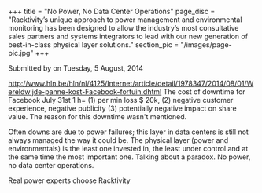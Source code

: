 +++
title = "No Power, No Data Center Operations"
page_disc = "Racktivity’s unique approach to power management and environmental monitoring has been designed to allow the industry’s most consultative sales partners and systems integrators to lead with our new generation of best-in-class physical layer solutions."
section_pic = "/images/page-pic.jpg"
+++

Submitted by on Tuesday, 5 August, 2014 

http://www.hln.be/hln/nl/4125/Internet/article/detail/1978347/2014/08/01/Wereldwijde-panne-kost-Facebook-fortuin.dhtml
The cost of downtime for Facebook July 31st 1 h= (1) per min loss $ 20k, (2) negative customer experience, negative publicity (3) potentially negative impact on share value. The reason for this downtime wasn't mentioned. 

Often downs are due to power failures; this layer in data centers is still not always managed the way it could be. The physical layer (power and environmentals) is the least one invested in, the least under control and at the same time the most important one. Talking about a paradox. No power, no data center operations. 

Real power experts choose Racktivity